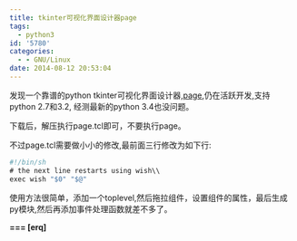 ```yaml
---
title: tkinter可视化界面设计器page
tags:
  - python3
id: '5780'
categories:
  - - GNU/Linux
date: 2014-08-12 20:53:04
---
```



<!-- more -->
发现一个靠谱的python tkinter可视化界面设计器,[page](http://page.sourceforge.net/),仍在活跃开发,支持python 2.7和3.2, 经测最新的python 3.4也没问题。

下载后，解压执行page.tcl即可，不要执行page。

不过page.tcl需要做小小的修改,最前面三行修改为如下行:
```js
#!/bin/sh
# the next line restarts using wish\\
exec wish "$0" "$@"
```

使用方法很简单，添加一个toplevel,然后拖拉组件，设置组件的属性，最后生成py模块,然后再添加事件处理函数就差不多了。

**\=== 
\[erq\]**